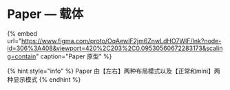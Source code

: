 # Paper — 载体

{% embed url="https://www.figma.com/proto/OqAewIF2jm6ZnwLdHO7WlF/Ink?node-id=306%3A408&viewport=420%2C203%2C0.09530560672283173&scaling=contain" caption="Paper 原型" %}

{% hint style="info" %}
Paper 由【左右】两种布局模式以及【正常和mini】两种显示模式
{% endhint %}



